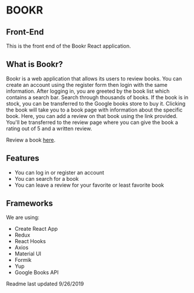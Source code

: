 # BOOKR

## Front-End
This is the front end of the Bookr React application.

## What is Bookr?
Bookr is a web application that allows its users to review books. You can create an account using the register form then login with the same information. After logging in, you are greeted by the book list which contains a search bar. Search through thousands of books. If the book is in stock, you can be transferred to the Google books store to buy it. Clicking the book will take you to a book page with information about the specific book. Here, you can add a review on that book using the link provided. You'll be transferred to the review page where you can give the book a rating out of 5 and a written review.

Review a book [here](https://bookr.now.sh/register).

## Features
* You can log in or register an account
* You can search for a book
* You can leave a review for your favorite or least favorite book

## Frameworks
We are using:
* Create React App
* Redux
* React Hooks
* Axios
* Material UI
* Formik
* Yup
* Google Books API

Readme last updated 9/26/2019
